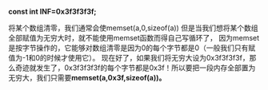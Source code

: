**const int INF=0x3f3f3f3f;**

将某个数组清零，我们通常会使memset(a,0,sizeof(a))
但是当我们想将某个数组全部赋值为无穷大时，就不能使用memset函数而得自己写循环了，
因为memset是按字节操作的，它能够对数组清零是因为0的每个字节都是0（一般我们只有赋值为-1和0的时候才使用它）。
现在好了，如果我们将无穷大设为0x3f3f3f3f，那么奇迹就发生了，0x3f3f3f3f的每个字节都是0x3f！所以要把一段内存全部置为无穷大，我们只需要**memset(a,0x3f,sizeof(a))。**
